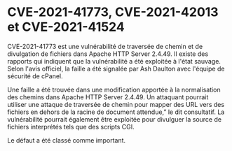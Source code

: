 # CVE-2021-41773, CVE-2021-42013 et CVE-2021-41524

CVE-2021-41773 est une vulnérabilité de traversée de chemin et de divulgation de fichiers dans Apache HTTP Server 2.4.49. Il existe des rapports qui indiquent que la vulnérabilité a été exploitée à l'état sauvage. Selon l'avis officiel, la faille a été signalée par Ash Daulton avec l'équipe de sécurité de cPanel.

Une faille a été trouvée dans une modification apportée à la normalisation des chemins dans Apache HTTP Server 2.4.49. Un attaquant pourrait utiliser une attaque de traversée de chemin pour mapper des URL vers des fichiers en dehors de la racine de document attendue,” le dit consultatif. La vulnérabilité pourrait également être exploitée pour divulguer la source de fichiers interprétés tels que des scripts CGI.

Le défaut a été classé comme important.
